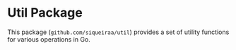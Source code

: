 # Util Package

This package (`github.com/siqueiraa/util`) provides a set of utility functions for various operations in Go.

